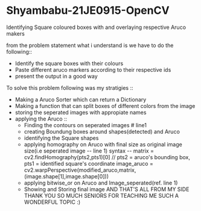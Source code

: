 # Shyambabu-21JE0915-OpenCV
Identifying Square coloured boxes with and overlaying respective Aruco makers 

from the problem statement what i understand is we have to do the following::
  - Identify the square boxes with their colours
  - Paste different aruco markers according to their respective ids
  - present the output in a good way

To solve this problem following was my stratigies ::
  - Making a Aruco Sorter which can return a Dictionary
  - Making a function that can split boxes of different colors from the image
  - storing the seperated images with appropiate names
  - applying the Aruco ::
      - Finding the contours on seperated images # line1
      - creating Boundung boxes around shapes(detected) and Aruco
      - identifying the Square shapes
      - applying homography on Aruco with final size as original image size(i.e seperated image -- line 1)
          syntax -- matrix = cv2.findHomography(pts2,pts1)[0] // pts2 = aruco's bounding box, pts1 = identified square's coordinate
                    image_aruco = cv2.warpPerspective(modified_aruco,matrix,(image.shape[1],image.shape[0]))
      - applying bitwise_or on Aruco and Image_seperated(ref. line 1)
      - Showing and Storing final image
 AND THAT'S ALL FROM MY SIDE
 THANK YOU SO MUCH SENIORS FOR TEACHING ME SUCH A WONDERFUL TOPIC :)
